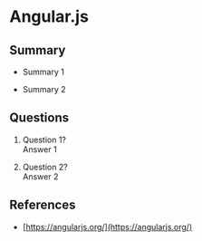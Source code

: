 Angular.js
========

Summary
-------
* Summary 1

* Summary 2

Questions
---------
1. Question 1?  
Answer 1

2. Question 2?  
Answer 2

References
----------
* [https://angularjs.org/](https://angularjs.org/)
